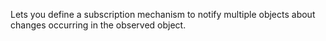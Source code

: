 Lets you define a subscription mechanism to notify multiple objects about changes occurring in the observed object.